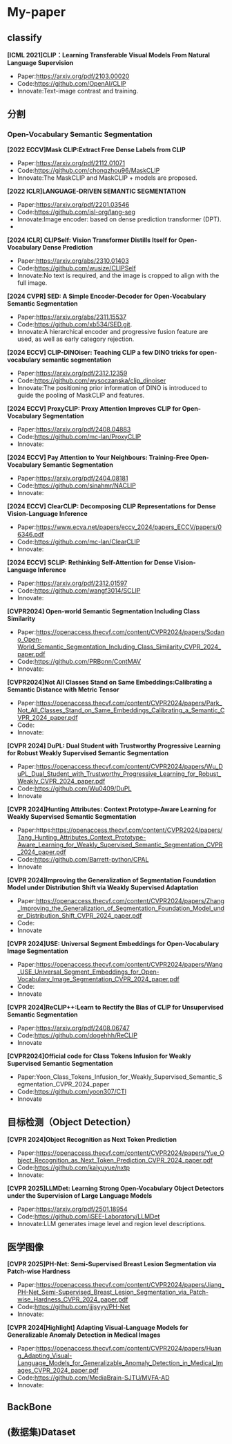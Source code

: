 # My-paper
## classify
**[ICML 2021]CLIP：Learning Transferable Visual Models From Natural Language Supervision**
- Paper:https://arxiv.org/pdf/2103.00020
- Code:https://github.com/OpenAI/CLIP
- Innovate:Text-image contrast and training.


## 分割
### Open-Vocabulary Semantic Segmentation
**[2022 ECCV]Mask CLIP:Extract Free Dense Labels from CLIP**
- Paper:https://arxiv.org/pdf/2112.01071
- Code:https://github.com/chongzhou96/MaskCLIP
- Innovate:The MaskCLIP and MaskCLIP + models are proposed.

**[2022 ICLR]LANGUAGE-DRIVEN SEMANTIC SEGMENTATION**
- Paper:https://arxiv.org/pdf/2201.03546
- Code:https://github.com/isl-org/lang-seg
- Innovate:Image encoder: based on dense prediction transformer (DPT).
- 

**[2024 ICLR] CLIPSelf: Vision Transformer Distills Itself for Open-Vocabulary Dense Prediction**
- Paper:https://arxiv.org/abs/2310.01403
- Code:https://github.com/wusize/CLIPSelf
- Innovate:No text is required, and the image is cropped to align with the full image.


**[2024 CVPR] SED: A Simple Encoder-Decoder for Open-Vocabulary Semantic Segmentation**
- Paper:https://arxiv.org/abs/2311.15537
- Code:https://github.com/xb534/SED.git.
- Innovate:A hierarchical encoder and progressive fusion feature are used, as well as early category rejection.

**[2024 ECCV] CLIP-DINOiser: Teaching CLIP a few DINO tricks for open-vocabulary semantic segmentation**
- Paper:https://arxiv.org/pdf/2312.12359
- Code:https://github.com/wysoczanska/clip_dinoiser
- Innovate:The positioning prior information of DINO is introduced to guide the pooling of MaskCLIP and features.

**[2024 ECCV] ProxyCLIP: Proxy Attention Improves CLIP for Open-Vocabulary Segmentation**
- Paper:https://arxiv.org/pdf/2408.04883
- Code:https://github.com/mc-lan/ProxyCLIP
- Innovate:

**[2024 ECCV] Pay Attention to Your Neighbours: Training-Free Open-Vocabulary Semantic Segmentation**
- Paper:https://arxiv.org/pdf/2404.08181
- Code:https://github.com/sinahmr/NACLIP
- Innovate:

**[2024 ECCV] ClearCLIP: Decomposing CLIP Representations for Dense Vision-Language Inference**
- Paper:https://www.ecva.net/papers/eccv_2024/papers_ECCV/papers/06346.pdf
- Code:https://github.com/mc-lan/ClearCLIP
- Innovate:

**[2024 ECCV] SCLIP: Rethinking Self-Attention for Dense Vision-Language Inference**
- Paper:https://arxiv.org/pdf/2312.01597
- Code:https://github.com/wangf3014/SCLIP
- Innovate:
  
**[CVPR2024] Open-world Semantic Segmentation Including Class Similarity**
- Paper:https://openaccess.thecvf.com/content/CVPR2024/papers/Sodano_Open-World_Semantic_Segmentation_Including_Class_Similarity_CVPR_2024_paper.pdf
- Code:https://github.com/PRBonn/ContMAV
- Innovate:

**[CVPR2024]Not All Classes Stand on Same Embeddings:Calibrating a Semantic Distance with Metric Tensor**
- Paper:https://openaccess.thecvf.com/content/CVPR2024/papers/Park_Not_All_Classes_Stand_on_Same_Embeddings_Calibrating_a_Semantic_CVPR_2024_paper.pdf
- Code:
- Innovate:

**[CVPR 2024] DuPL: Dual Student with Trustworthy Progressive Learning for Robust Weakly Supervised Semantic Segmentation**
- Paper:https://openaccess.thecvf.com/content/CVPR2024/papers/Wu_DuPL_Dual_Student_with_Trustworthy_Progressive_Learning_for_Robust_Weakly_CVPR_2024_paper.pdf
- Code:https://github.com/Wu0409/DuPL
- Innovate

**[CVPR 2024]Hunting Attributes: Context Prototype-Aware Learning for Weakly Supervised Semantic Segmentation**
- Paper:https:https://openaccess.thecvf.com/content/CVPR2024/papers/Tang_Hunting_Attributes_Context_Prototype-Aware_Learning_for_Weakly_Supervised_Semantic_Segmentation_CVPR_2024_paper.pdf
- Code:https://github.com/Barrett-python/CPAL
- Innovate

**[CVPR 2024]Improving the Generalization of Segmentation Foundation Model under Distribution Shift via Weakly Supervised Adaptation**
- Paper:https://openaccess.thecvf.com/content/CVPR2024/papers/Zhang_Improving_the_Generalization_of_Segmentation_Foundation_Model_under_Distribution_Shift_CVPR_2024_paper.pdf
- Code:
- Innovate

**[CVPR 2024]USE: Universal Segment Embeddings for Open-Vocabulary Image Segmentation**
- Paper:https://openaccess.thecvf.com/content/CVPR2024/papers/Wang_USE_Universal_Segment_Embeddings_for_Open-Vocabulary_Image_Segmentation_CVPR_2024_paper.pdf
- Code:
- Innovate

**[CVPR 2024]ReCLIP++:Learn to Rectify the Bias of CLIP for Unsupervised Semantic Segmentation**
- Paper:https://arxiv.org/pdf/2408.06747
- Code:https://github.com/dogehhh/ReCLIP
- Innovate


**[CVPR2024]Official code for Class Tokens Infusion for Weakly Supervised Semantic Segmentation**
- Paper:Yoon_Class_Tokens_Infusion_for_Weakly_Supervised_Semantic_Segmentation_CVPR_2024_paper
- Code:https://github.com/yoon307/CTI
- Innovate

  
  
## 目标检测（Object Detection）
**[CVPR 2024]Object Recognition as Next Token Prediction**
- Paper:https://openaccess.thecvf.com/content/CVPR2024/papers/Yue_Object_Recognition_as_Next_Token_Prediction_CVPR_2024_paper.pdf
- Code:https://github.com/kaiyuyue/nxtp
- Innovate:




**[CVPR 2025]LLMDet: Learning Strong Open-Vocabulary Object Detectors under the Supervision of Large Language Models**
- Paper:https://arxiv.org/pdf/2501.18954
- Code:https://github.com/iSEE-Laboratory/LLMDet
- Innovate:LLM generates image level and region level descriptions.



## 医学图像
**[CVPR 2025]PH-Net: Semi-Supervised Breast Lesion Segmentation via Patch-wise Hardness**
- Paper:https://openaccess.thecvf.com/content/CVPR2024/papers/Jiang_PH-Net_Semi-Supervised_Breast_Lesion_Segmentation_via_Patch-wise_Hardness_CVPR_2024_paper.pdf
- Code:https://github.com/jjjsyyy/PH-Net
- Innovate:

**[CVPR 2024[Highlight] Adapting Visual-Language Models for Generalizable Anomaly Detection in Medical Images**
- Paper:https://openaccess.thecvf.com/content/CVPR2024/papers/Huang_Adapting_Visual-Language_Models_for_Generalizable_Anomaly_Detection_in_Medical_Images_CVPR_2024_paper.pdf
- Code:https://github.com/MediaBrain-SJTU/MVFA-AD
- Innovate:

## BackBone
##  (数据集)Dataset

